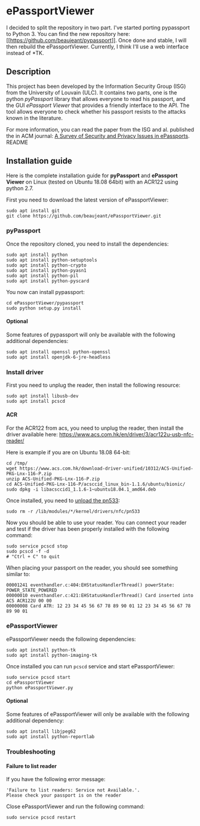 ePassportViewer
===============

I decided to split the repository in two part. I've started porting pypassport to Python 3. You can find the new repository here: [[https://github.com/beaujeant/pypassport]]. Once done and stable, I will then rebuild the ePassportViewer. Currently, I think I'll use a web interface instead of *TK.

Description
-----------

This project has been developed by the Information Security Group (ISG) from the University of Louvain (ULC). It contains two parts, one is the python _pyPassport_ library that allows everyone to read his passport, and the GUI _ePassport Viewer_ that provides a friendly interface to the API. The tool allows everyone to check whether his passport resists to the attacks known in the literature.

For more information, you can read the paper from the ISG and al. published the in ACM journal: [A Survey of Security and Privacy Issues in ePassports](https://www.researchgate.net/publication/286047538_A_Survey_of_Security_and_Privacy_Issues_in_ePassports).
README

Installation guide
------------------

Here is the complete installation guide for __pyPassport__ and __ePassport Viewer__ on Linux (tested on Ubuntu 18.08 64bit) with an ACR122 using python 2.7.

First you need to download the latest version of ePassportViewer:

```
sudo apt install git
git clone https://github.com/beaujeant/ePassportViewer.git
```


### pyPassport

Once the repository cloned, you need to install the dependencies:

```
sudo apt install python
sudo apt install python-setuptools
sudo apt install python-crypto
sudo apt install python-pyasn1
sudo apt install python-pil
sudo apt install python-pyscard
```

You now can install pypassport:

```
cd ePassportViewer/pypassport
sudo python setup.py install
```


#### Optional

Some features of pypassport will only be available with the following additional dependencies:

```
sudo apt install openssl python-openssl
sudo apt install openjdk-6-jre-headless
```


### Install driver

First you need to unplug the reader, then install the following resource:

```
sudo apt install libusb-dev
sudo apt install pcscd
```

#### ACR

For the ACR122 from acs, you need to unplug the reader, then install the driver available here: https://www.acs.com.hk/en/driver/3/acr122u-usb-nfc-reader/

Here is example if you are on Ubuntu 18.08 64-bit:

```
cd /tmp/
wget https://www.acs.com.hk/download-driver-unified/10312/ACS-Unified-PKG-Lnx-116-P.zip
unzip ACS-Unified-PKG-Lnx-116-P.zip
cd ACS-Unified-PKG-Lnx-116-P/acsccid_linux_bin-1.1.6/ubuntu/bionic/
sudo dpkg -i libacsccid1_1.1.6-1~ubuntu18.04.1_amd64.deb
```

Once installed, you need to [unload the pn533](https://ludovicrousseau.blogspot.com/2013/11/linux-nfc-driver-conflicts-with-ccid.html):

```
sudo rm -r /lib/modules/*/kernel/drivers/nfc/pn533
```

Now you should be able to use your reader. You can connect your reader and test if the driver has been properly installed with the following command:

```
sudo service pcscd stop
sudo pcscd -f -d
# "Ctrl + C" to quit
```

When placing your passport on the reader, you should see something similar to:

```
00001241 eventhandler.c:404:EHStatusHandlerThread() powerState: POWER_STATE_POWERED
00000010 eventhandler.c:421:EHStatusHandlerThread() Card inserted into ACS ACR122U 00 00
00000008 Card ATR: 12 23 34 45 56 67 78 89 90 01 12 23 34 45 56 67 78 89 90 01
```


### ePassportViewer

ePassportViewer needs the following dependencies:

```
sudo apt install python-tk
sudo apt install python-imaging-tk
```

Once installed you can run `pcscd` service and start ePassportViewer:

```
sudo service pcscd start
cd ePassportViewer
python ePassportViewer.py
```

#### Optional

Some features of ePassportViewer will only be available with the following additional dependency:

```
sudo apt install libjpeg62
sudo apt install python-reportlab
```


### Troubleshooting

#### Failure to list reader

If you have the following error message:

```
'Failure to list readers: Service not Available.'.
Please check your passport is on the reader
```

Close ePassportViewer and run the following command:

```
sudo service pcscd restart
```
